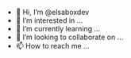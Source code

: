 - 👋 Hi, I’m @elsaboxdev
- 👀 I’m interested in ...
- 🌱 I’m currently learning ...
- 💞️ I’m looking to collaborate on ...
- 📫 How to reach me ...

<!---
elsaboxdev/elsaboxdev is a ✨ special ✨ repository because its `README.md` (this file) appears on your GitHub profile.
You can click the Preview link to take a look at your changes.
--->
